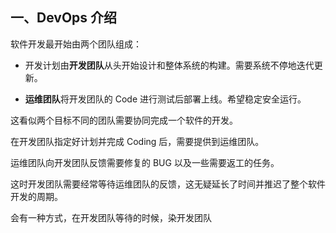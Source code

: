 ## 一、DevOps 介绍

软件开发最开始由两个团队组成：

- 开发计划由**开发团队**从头开始设计和整体系统的构建。需要系统不停地迭代更新。

- **运维团队**将开发团队的 Code 进行测试后部署上线。希望稳定安全运行。

这看似两个目标不同的团队需要协同完成一个软件的开发。

在开发团队指定好计划并完成 Coding 后，需要提供到运维团队。

运维团队向开发团队反馈需要修复的 BUG 以及一些需要返工的任务。

这时开发团队需要经常等待运维团队的反馈，这无疑延长了时间并推迟了整个软件开发的周期。

会有一种方式，在开发团队等待的时候，染开发团队


